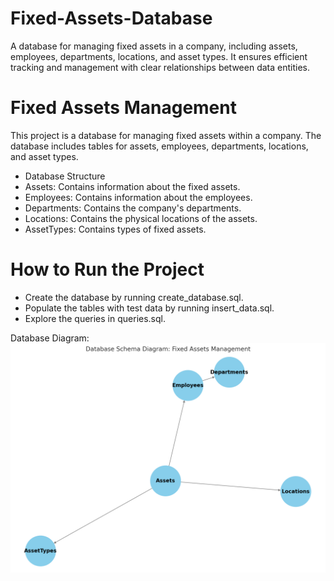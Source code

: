 # Fixed-Assets-Database
A database for managing fixed assets in a company, including assets, employees, departments, locations, and asset types. It ensures efficient tracking and management with clear relationships between data entities.


# Fixed Assets Management
This project is a database for managing fixed assets within a company. The database includes tables for assets, employees, departments, locations, and asset types.

* Database Structure
* Assets: Contains information about the fixed assets.
* Employees: Contains information about the employees.
* Departments: Contains the company's departments.
* Locations: Contains the physical locations of the assets.
* AssetTypes: Contains types of fixed assets.

# How to Run the Project
* Create the database by running create_database.sql.
* Populate the tables with test data by running insert_data.sql.
* Explore the queries in queries.sql.

Database Diagram: ![Database Diagram](database_diagram.png)


